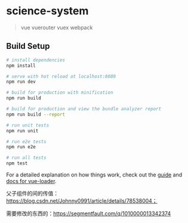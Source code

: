 # science-system

> vue vuerouter vuex webpack

## Build Setup

``` bash
# install dependencies
npm install

# serve with hot reload at localhost:8080
npm run dev

# build for production with minification
npm run build

# build for production and view the bundle analyzer report
npm run build --report

# run unit tests
npm run unit

# run e2e tests
npm run e2e

# run all tests
npm test
```

For a detailed explanation on how things work, check out the [guide](http://vuejs-templates.github.io/webpack/) and [docs for vue-loader](http://vuejs.github.io/vue-loader).



父子组件的间的传值：https://blog.csdn.net/Johnny0991/article/details/78538004；


需要修改的东西的：https://segmentfault.com/q/1010000013342374